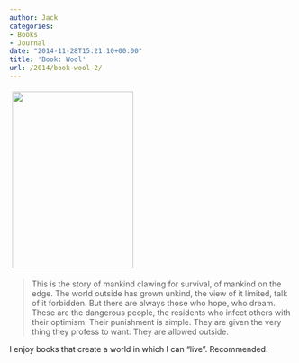 ```yaml
---
author: Jack
categories:
- Books
- Journal
date: "2014-11-28T15:21:10+00:00"
title: 'Book: Wool'
url: /2014/book-wool-2/
---
```


[][1] [<img class=" alignnone" style="margin: 5px;" src="/img/2014/11/1_Amazon_com__Wool_Omnibus_Edition__Wool_1_-_5___The_Silo_Series__eBook__Hugh_Howey__Kindle_Store1.png" alt="" width="215" height="314" />][1]

> This is the story of mankind clawing for survival, of mankind on the edge. The world outside has grown unkind, the view of it limited, talk of it forbidden. But there are always those who hope, who dream. These are the dangerous people, the residents who infect others with their optimism. Their punishment is simple. They are given the very thing they profess to want: They are allowed outside.

I enjoy books that create a world in which I can “live”. Recommended.

 [1]: http://www.amazon.com/Wool-Omnibus-Silo-Hugh-Howey-ebook/dp/B0071XO8RA/